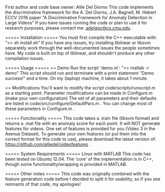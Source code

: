 First author and code base owner: Allie Del Giorno
This code implements the discriminative framework for the A. Del Giorno, J.A. Bagnell, M. Hebert ECCV 2016 paper "A Discriminative Framework for Anomaly Detection in Large Videos"
If you have issues running the code or plan to use it for research purposes, please contact me: adelgior@cs.cmu.edu .

===== Installation =====
You must first compile the C++ executable with:
">> sh install.sh"
If you have any issues, try installing liblinear or libsvm separately work through the well-documented issues the people sometimes have.  My code is built on top of liblinear, and shouldn't produce any other compilation issues.

===== Usage =====
 == Demo
Run the script 'demo.m':
">> matlab -r demo"
This script should run and terminate with a print statement "Demo success!" and a time.
On my (laptop) machine, it takes about 1 minute.

 == Modifications
You'll want to modify the script code/scripts/runscript.m as a starting point.
Parameter modifications can be made in Configure.m (make your own configuration)
The set of all parameters and their defaults are listed in code/src/configure/DefaultPars.m .  You can change most of these parameters in Configure.m .

===== Functionality =====
This code takes a .train file (libsvm format) and returns a .mat file with an anomaly score for each point.
It will NOT generate features for videos.  One set of features is provided for you (Video 3 in the Avenue Dataset).  To generate your own features (or put them into the correct format for this code to use), please download the latest version of:  https://github.com/alliedel/videofeatures .

===== System Requirements =====
Linux with MATLAB
This code has been tested on Ubuntu 12.04.  The 'core' of the implementation is in C++, though some functionality/wrapping is provided in MATLAB.

===== Other notes =====
This code was originally combined with the feature generation code before I decided to split it for usability, so if you see remnants of that code, my apologies!
